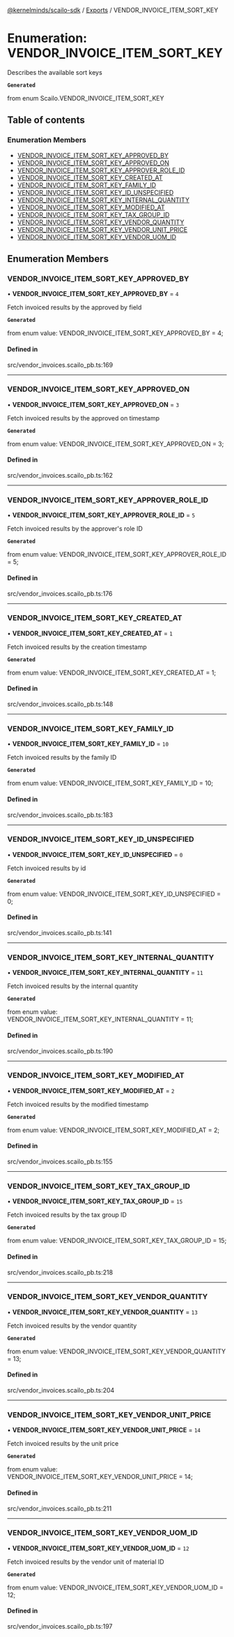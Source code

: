[@kernelminds/scailo-sdk](../README.md) / [Exports](../modules.md) / VENDOR\_INVOICE\_ITEM\_SORT\_KEY

# Enumeration: VENDOR\_INVOICE\_ITEM\_SORT\_KEY

Describes the available sort keys

**`Generated`**

from enum Scailo.VENDOR_INVOICE_ITEM_SORT_KEY

## Table of contents

### Enumeration Members

- [VENDOR\_INVOICE\_ITEM\_SORT\_KEY\_APPROVED\_BY](VENDOR_INVOICE_ITEM_SORT_KEY.md#vendor_invoice_item_sort_key_approved_by)
- [VENDOR\_INVOICE\_ITEM\_SORT\_KEY\_APPROVED\_ON](VENDOR_INVOICE_ITEM_SORT_KEY.md#vendor_invoice_item_sort_key_approved_on)
- [VENDOR\_INVOICE\_ITEM\_SORT\_KEY\_APPROVER\_ROLE\_ID](VENDOR_INVOICE_ITEM_SORT_KEY.md#vendor_invoice_item_sort_key_approver_role_id)
- [VENDOR\_INVOICE\_ITEM\_SORT\_KEY\_CREATED\_AT](VENDOR_INVOICE_ITEM_SORT_KEY.md#vendor_invoice_item_sort_key_created_at)
- [VENDOR\_INVOICE\_ITEM\_SORT\_KEY\_FAMILY\_ID](VENDOR_INVOICE_ITEM_SORT_KEY.md#vendor_invoice_item_sort_key_family_id)
- [VENDOR\_INVOICE\_ITEM\_SORT\_KEY\_ID\_UNSPECIFIED](VENDOR_INVOICE_ITEM_SORT_KEY.md#vendor_invoice_item_sort_key_id_unspecified)
- [VENDOR\_INVOICE\_ITEM\_SORT\_KEY\_INTERNAL\_QUANTITY](VENDOR_INVOICE_ITEM_SORT_KEY.md#vendor_invoice_item_sort_key_internal_quantity)
- [VENDOR\_INVOICE\_ITEM\_SORT\_KEY\_MODIFIED\_AT](VENDOR_INVOICE_ITEM_SORT_KEY.md#vendor_invoice_item_sort_key_modified_at)
- [VENDOR\_INVOICE\_ITEM\_SORT\_KEY\_TAX\_GROUP\_ID](VENDOR_INVOICE_ITEM_SORT_KEY.md#vendor_invoice_item_sort_key_tax_group_id)
- [VENDOR\_INVOICE\_ITEM\_SORT\_KEY\_VENDOR\_QUANTITY](VENDOR_INVOICE_ITEM_SORT_KEY.md#vendor_invoice_item_sort_key_vendor_quantity)
- [VENDOR\_INVOICE\_ITEM\_SORT\_KEY\_VENDOR\_UNIT\_PRICE](VENDOR_INVOICE_ITEM_SORT_KEY.md#vendor_invoice_item_sort_key_vendor_unit_price)
- [VENDOR\_INVOICE\_ITEM\_SORT\_KEY\_VENDOR\_UOM\_ID](VENDOR_INVOICE_ITEM_SORT_KEY.md#vendor_invoice_item_sort_key_vendor_uom_id)

## Enumeration Members

### VENDOR\_INVOICE\_ITEM\_SORT\_KEY\_APPROVED\_BY

• **VENDOR\_INVOICE\_ITEM\_SORT\_KEY\_APPROVED\_BY** = ``4``

Fetch invoiced results by the approved by field

**`Generated`**

from enum value: VENDOR_INVOICE_ITEM_SORT_KEY_APPROVED_BY = 4;

#### Defined in

src/vendor_invoices.scailo_pb.ts:169

___

### VENDOR\_INVOICE\_ITEM\_SORT\_KEY\_APPROVED\_ON

• **VENDOR\_INVOICE\_ITEM\_SORT\_KEY\_APPROVED\_ON** = ``3``

Fetch invoiced results by the approved on timestamp

**`Generated`**

from enum value: VENDOR_INVOICE_ITEM_SORT_KEY_APPROVED_ON = 3;

#### Defined in

src/vendor_invoices.scailo_pb.ts:162

___

### VENDOR\_INVOICE\_ITEM\_SORT\_KEY\_APPROVER\_ROLE\_ID

• **VENDOR\_INVOICE\_ITEM\_SORT\_KEY\_APPROVER\_ROLE\_ID** = ``5``

Fetch invoiced results by the approver's role ID

**`Generated`**

from enum value: VENDOR_INVOICE_ITEM_SORT_KEY_APPROVER_ROLE_ID = 5;

#### Defined in

src/vendor_invoices.scailo_pb.ts:176

___

### VENDOR\_INVOICE\_ITEM\_SORT\_KEY\_CREATED\_AT

• **VENDOR\_INVOICE\_ITEM\_SORT\_KEY\_CREATED\_AT** = ``1``

Fetch invoiced results by the creation timestamp

**`Generated`**

from enum value: VENDOR_INVOICE_ITEM_SORT_KEY_CREATED_AT = 1;

#### Defined in

src/vendor_invoices.scailo_pb.ts:148

___

### VENDOR\_INVOICE\_ITEM\_SORT\_KEY\_FAMILY\_ID

• **VENDOR\_INVOICE\_ITEM\_SORT\_KEY\_FAMILY\_ID** = ``10``

Fetch invoiced results by the family ID

**`Generated`**

from enum value: VENDOR_INVOICE_ITEM_SORT_KEY_FAMILY_ID = 10;

#### Defined in

src/vendor_invoices.scailo_pb.ts:183

___

### VENDOR\_INVOICE\_ITEM\_SORT\_KEY\_ID\_UNSPECIFIED

• **VENDOR\_INVOICE\_ITEM\_SORT\_KEY\_ID\_UNSPECIFIED** = ``0``

Fetch invoiced results by id

**`Generated`**

from enum value: VENDOR_INVOICE_ITEM_SORT_KEY_ID_UNSPECIFIED = 0;

#### Defined in

src/vendor_invoices.scailo_pb.ts:141

___

### VENDOR\_INVOICE\_ITEM\_SORT\_KEY\_INTERNAL\_QUANTITY

• **VENDOR\_INVOICE\_ITEM\_SORT\_KEY\_INTERNAL\_QUANTITY** = ``11``

Fetch invoiced results by the internal quantity

**`Generated`**

from enum value: VENDOR_INVOICE_ITEM_SORT_KEY_INTERNAL_QUANTITY = 11;

#### Defined in

src/vendor_invoices.scailo_pb.ts:190

___

### VENDOR\_INVOICE\_ITEM\_SORT\_KEY\_MODIFIED\_AT

• **VENDOR\_INVOICE\_ITEM\_SORT\_KEY\_MODIFIED\_AT** = ``2``

Fetch invoiced results by the modified timestamp

**`Generated`**

from enum value: VENDOR_INVOICE_ITEM_SORT_KEY_MODIFIED_AT = 2;

#### Defined in

src/vendor_invoices.scailo_pb.ts:155

___

### VENDOR\_INVOICE\_ITEM\_SORT\_KEY\_TAX\_GROUP\_ID

• **VENDOR\_INVOICE\_ITEM\_SORT\_KEY\_TAX\_GROUP\_ID** = ``15``

Fetch invoiced results by the tax group ID

**`Generated`**

from enum value: VENDOR_INVOICE_ITEM_SORT_KEY_TAX_GROUP_ID = 15;

#### Defined in

src/vendor_invoices.scailo_pb.ts:218

___

### VENDOR\_INVOICE\_ITEM\_SORT\_KEY\_VENDOR\_QUANTITY

• **VENDOR\_INVOICE\_ITEM\_SORT\_KEY\_VENDOR\_QUANTITY** = ``13``

Fetch invoiced results by the vendor quantity

**`Generated`**

from enum value: VENDOR_INVOICE_ITEM_SORT_KEY_VENDOR_QUANTITY = 13;

#### Defined in

src/vendor_invoices.scailo_pb.ts:204

___

### VENDOR\_INVOICE\_ITEM\_SORT\_KEY\_VENDOR\_UNIT\_PRICE

• **VENDOR\_INVOICE\_ITEM\_SORT\_KEY\_VENDOR\_UNIT\_PRICE** = ``14``

Fetch invoiced results by the unit price

**`Generated`**

from enum value: VENDOR_INVOICE_ITEM_SORT_KEY_VENDOR_UNIT_PRICE = 14;

#### Defined in

src/vendor_invoices.scailo_pb.ts:211

___

### VENDOR\_INVOICE\_ITEM\_SORT\_KEY\_VENDOR\_UOM\_ID

• **VENDOR\_INVOICE\_ITEM\_SORT\_KEY\_VENDOR\_UOM\_ID** = ``12``

Fetch invoiced results by the vendor unit of material ID

**`Generated`**

from enum value: VENDOR_INVOICE_ITEM_SORT_KEY_VENDOR_UOM_ID = 12;

#### Defined in

src/vendor_invoices.scailo_pb.ts:197
